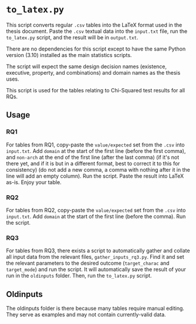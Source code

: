 # `to_latex.py`

This script converts regular `.csv` tables into the LaTeX format used in the thesis document. Paste the `.csv` textual data into the `input.txt` file, run the `to_latex.py` script, and the result will be in `output.txt`.

There are no dependencies for this script except to have the same Python version (3.10) installed as the main statistics scripts.

The script will expect the same design decision names (existence, executive, property, and combinations) and domain names as the thesis uses.

This script is used for the tables relating to Chi-Squared test results for all RQs.

## Usage

### RQ1

For tables from RQ1, copy-paste the `value/expected` set from the `.csv` into `input.txt`. Add `domain` at the start of the first line (before the first comma), and `non-arch` at the end of the first line (after the last comma) (if it's not there yet, and if it is but in a different format, best to correct it to this for consistency) (do not add a new comma, a comma with nothing after it in the line will add an empty column). Run the script. Paste the result into LaTeX as-is. Enjoy your table.

### RQ2

For tables from RQ2, copy-paste the `value/expected` set from the `.csv` into `input.txt`. Add `domain` at the start of the first line (before the comma). Run the script.

### RQ3

For tables from RQ3, there exists a script to automatically gather and collate all input data from the relevant files, `gather_inputs_rq3.py`. Find it and set the relevant parameters to the desired outcome (`target_charac` and `target_mode`) and run the script. It will automatically save the result of your run in the `oldinputs` folder. Then, run the `to_latex.py` script.

## Oldinputs

The oldinputs folder is there because many tables require manual editing. They serve as examples and may not contain currently-valid data.